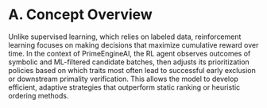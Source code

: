 # A. Concept Overview

Unlike supervised learning, which relies on labeled data, reinforcement learning focuses on making decisions that maximize cumulative reward over time. In the context of PrimeEngineAI, the RL agent observes outcomes of symbolic and ML-filtered candidate batches, then adjusts its prioritization policies based on which traits most often lead to successful early exclusion or downstream primality verification. This allows the model to develop efficient, adaptive strategies that outperform static ranking or heuristic ordering methods.

